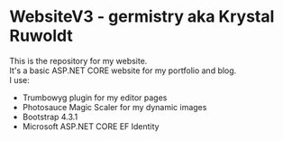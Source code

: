 # WebsiteV3 - germistry aka Krystal Ruwoldt

This is the repository for my website. <br/>
It's a basic ASP.NET CORE website for my portfolio and blog. </br>
I use:
<ul>
  <li>
    Trumbowyg plugin for my editor pages 
  </li>
  <li>
    Photosauce Magic Scaler for my dynamic images 
  </li>
  <li>
    Bootstrap 4.3.1
  </li>
  <li>
    Microsoft ASP.NET CORE EF Identity 
  </li>
</ul>
